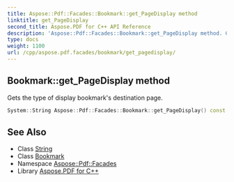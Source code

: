 ```yaml
---
title: Aspose::Pdf::Facades::Bookmark::get_PageDisplay method
linktitle: get_PageDisplay
second_title: Aspose.PDF for C++ API Reference
description: 'Aspose::Pdf::Facades::Bookmark::get_PageDisplay method. Gets the type of display bookmark''s destination page in C++.'
type: docs
weight: 1100
url: /cpp/aspose.pdf.facades/bookmark/get_pagedisplay/
---
```

## Bookmark::get_PageDisplay method


Gets the type of display bookmark's destination page.

```cpp
System::String Aspose::Pdf::Facades::Bookmark::get_PageDisplay() const
```

## See Also

* Class [String](../../../system/string/)
* Class [Bookmark](../)
* Namespace [Aspose::Pdf::Facades](../../)
* Library [Aspose.PDF for C++](../../../)
